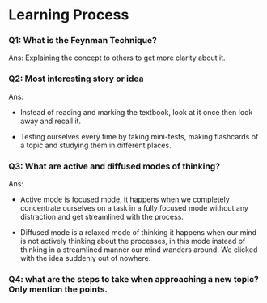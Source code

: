# Learning Process

### Q1: What is the Feynman Technique? 

Ans: Explaining the concept to others to get more clarity about it. 



### Q2: Most interesting story or idea

Ans:
* Instead of reading and marking the textbook, look at it once then look away and recall it.

* Testing ourselves every time by taking mini-tests, making flashcards of a topic and studying them in different places.




### Q3: What are active and diffused modes of thinking?

Ans: 
* Active mode is focused mode, it happens when we completely concentrate ourselves on a task in a fully focused mode without any distraction and get streamlined with the process.

* Diffused mode is a relaxed mode of thinking it happens when our mind is not actively thinking about the processes, in this mode instead of thinking in a streamlined manner our mind wanders around. We clicked with the idea suddenly out of nowhere.

### Q4: what are the steps to take when approaching a new topic? Only mention the points.

